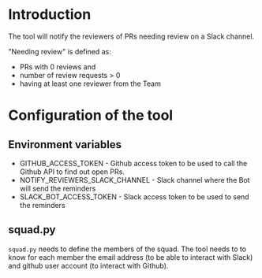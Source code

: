 # Introduction
The tool will notify the reviewers of PRs needing review on a Slack channel.

"Needing review" is defined as:
* PRs with 0 reviews and
* number of review requests > 0
* having at least one reviewer from the Team

# Configuration of the tool
## Environment variables
* GITHUB_ACCESS_TOKEN - Github access token to be used to call the Github API to find out open PRs.
* NOTIFY_REVIEWERS_SLACK_CHANNEL - Slack channel where the Bot will send the reminders
* SLACK_BOT_ACCESS_TOKEN - Slack access token to be used to send the reminders

## squad.py
`squad.py` needs to define the members of the squad. The tool needs to to know for each member the email address 
(to be able to interact with Slack) and github user account (to interact with Github).

